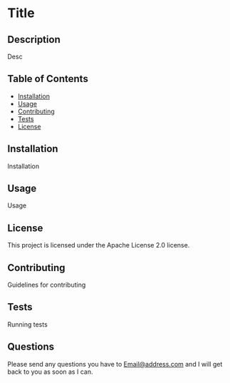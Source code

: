
# Title

## Description

Desc

## Table of Contents

- [Installation](#installation)
- [Usage](#usage)
- [Contributing](#contributing)
- [Tests](#tests)
- [License](#license)

## Installation

Installation

## Usage

Usage

## License

This project is licensed under the Apache License 2.0 license.

## Contributing

Guidelines for contributing

## Tests

Running tests

## Questions

Please send any questions you have to Email@address.com and I will get back to you as soon as I can.
